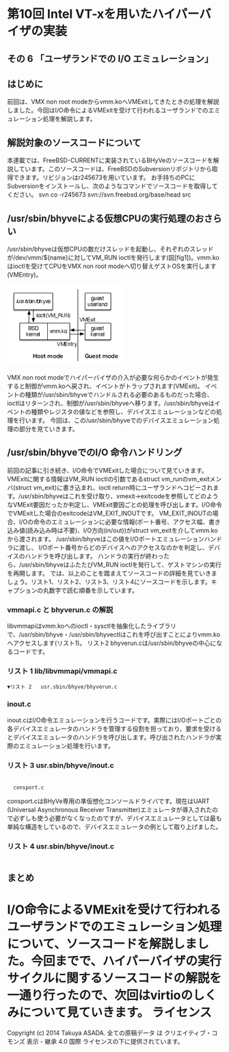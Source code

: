 # 第10回 Intel VT-xを用いたハイパーバイザの実装

##     その 6 「ユーザランドでの I/O エミュレーション」


## はじめに

前回は、VMX non root modeからvmm.koへVMExitしてきたときの処理を解説しました。今回はI/O命令によるVMExitを受けて行われるユーザランドでのエミュレーション処理を解説します。

## 解説対象のソースコードについて

本連載では、FreeBSD-CURRENTに実装されているBHyVeのソースコードを解説しています。このソースコードは、FreeBSDのSubversionリポジトリから取得できます。リビジョンはr245673を用いています。
お手持ちのPCにSubversionをインストールし、次のようなコマンドでソースコードを取得してください。
svn co -r245673 svn://svn.freebsd.org/base/head src

## /usr/sbin/bhyveによる仮想CPUの実行処理のおさらい

 /usr/sbin/bhyveは仮想CPUの数だけスレッドを起動し、それぞれのスレッドが/dev/vmm/${name}に対してVM_RUN ioctlを発行します(図[fig1])。vmm.koはioctlを受けてCPUをVMX non root modeへ切り替えゲストOSを実行します(VMEntry)。

![VM_RUN ioctl による仮想 CPU の実行イメージ](figures/part10_fig1.png "図1")

VMX non root modeでハイパーバイザの介入が必要な何らかのイベントが発生すると制御がvmm.koへ戻され、イベントがトラップされます(VMExit)。
イベントの種類が/usr/sbin/bhyveでハンドルされる必要のあるものだった場合、ioctlはリターンされ、制御が/usr/sbin/bhyveへ移ります。/usr/sbin/bhyveはイベントの種類やレジスタの値などを参照し、デバイスエミュレーションなどの処理を行います。
今回は、この/usr/sbin/bhyveでのデバイスエミュレーション処理の部分を見ていきます。

## /usr/sbin/bhyveでのI/O 命令ハンドリング

前回の記事に引き続き、I/O命令でVMExitした場合について見ていきます。VMExitに関する情報はVM_RUN ioctlの引数であるstruct vm_runのvm_exitメンバ(struct vm_exit)に書き込まれ、ioctl return時にユーザランドへコピーされます。/usr/sbin/bhyveはこれを受け取り、vmexit->exitcodeを参照してどのようなVMExit要因だったか判定し、VMExit要因ごとの処理を呼び出します。I/O命令でVMExitした場合のexitcodeはVM_EXIT_INOUTです。
VM_EXIT_INOUTの場合、I/Oの命令のエミュレーションに必要な情報(ポート番号、アクセス幅、書き込み値(読み込み時は不要)、I/O方向(in/out))がstruct vm_exitを介してvmm.koから渡されます。
/usr/sbin/bhyveはこの値をI/Oポートエミュレーションハンドラに渡し、 I/Oポート番号からどのデバイスへのアクセスなのかを判定し、デバイスのハンドラを呼び出します。
ハンドラの実行が終わったら、/usr/sbin/bhyveはふたたびVM_RUN ioctlを発行して、ゲストマシンの実行を再開します。
では、以上のことを踏まえてソースコードの詳細を見ていきましょう。リスト1、リスト2、リスト3、リスト4にソースコードを示します。キャプションの丸数字で読む順番を示しています。

### vmmapi.c と bhyverun.c の解説

libvmmapiはvmm.koへのioctl・sysctlを抽象化したライブラリで、/usr/sbin/bhyve・/usr/sbin/bhyvectlはこれを呼び出すことによりvmm.koへアクセスします(リスト1)。
リスト2 bhyverun.cは/usr/sbin/bhyveの中心になるコードです。

### リスト 1   lib/libvmmapi/vmmapi.c
```
▼リスト 2   usr.sbin/bhyve/bhyverun.c
```


### inout.c

inout.cはI/O命令エミュレーションを行うコードです。実際にはI/Oポートごとの各デバイスエミュレータのハンドラを管理する役割を担っており、要求を受けるとデバイスエミュレータのハンドラを呼び出します。呼び出されたハンドラが実際のエミュレーション処理を行います。

### リスト 3   usr.sbin/bhyve/inout.c
```

  consport.c
```

consport.cはBHyVe専用の準仮想化コンソールドライバです。現在はUART (Universal Asynchronous Receiver Transmitter)エミュレータが導入されたので必ずしも使う必要がなくなったのですが、デバイスエミュレータとしては最も単純な構造をしているので、デバイスエミュレータの例として取り上げました。

### リスト 4   usr.sbin/bhyve/inout.c
```

```


## まとめ

I/O命令によるVMExitを受けて行われるユーザランドでのエミュレーション処理について、ソースコードを解説しました。今回までで、ハイパーバイザの実行サイクルに関するソースコードの解説を一通り行ったので、次回はvirtioのしくみについて見ていきます。
ライセンス
==========

Copyright (c) 2014 Takuya ASADA. 全ての原稿データ は
クリエイティブ・コモンズ 表示 - 継承 4.0 国際
ライセンスの下に提供されています。
